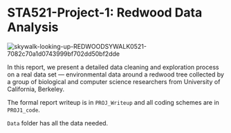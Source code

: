# STA521-Project-1: Redwood Data Analysis

![skywalk-looking-up-REDWOODSYWALK0521-7082c70a1d0743999bf702dd50bf2dde](https://user-images.githubusercontent.com/67173948/212357813-f977023a-c8d2-4a5d-a47c-fd7dbd97d399.jpg)

In this report, we present a detailed data cleaning and exploration process on a real data set — environmental data around a redwood tree collected by a group of biological and computer science researchers from University of California, Berkeley.

The formal report writeup is in `PROJ_Writeup` and all coding schemes are in `PROJ1_code`. 

`Data` folder has all the data needed. 
